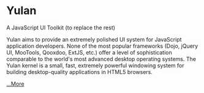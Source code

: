 Yulan
=====

A JavaScript UI Toolkit (to replace the rest)

Yulan aims to provide an extremely polished UI system for JavaScript application developers. 
None of the most popular frameworks (Dojo, jQuery UI, MooTools, Qooxdoo, ExtJS, etc.) offer a level of sophistication 
comparable to the world's most advanced desktop operating systems. The Yulan kernel is a small, fast, extremely powerful windowing
system for building desktop-quality applications in HTML5 browsers.

<a href="http://kmacrow.github.com/">...More</a>